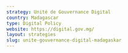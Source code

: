 ```yaml
---
strategy: Unité de Gouvernance Digital
country: Madagascar
type: Digital Policy
website: https://digital.gov.mg/
layout: strategies
slug: unite-gouvernance-digital-madagaskar
---
```

